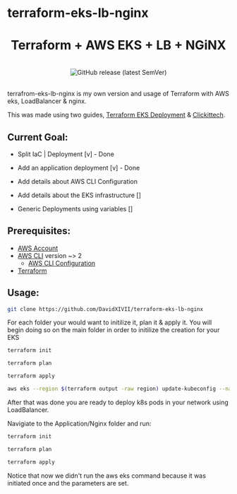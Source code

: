 # terraform-eks-lb-nginx
<h1 align="center">Terraform + AWS EKS + LB + NGiNX</h1>

<br />
<div align="center">
<img alt="GitHub release (latest SemVer)" src="https://img.shields.io/github/v/release/davidxivii/terraform-eks-lb-nginx">
</div>
<br />

terrafrom-eks-lb-nginx is my own version and usage of Terraform with AWS eks, LoadBalancer & nginx.

This was made using two guides, [Terraform EKS Deployment](https://learn.hashicorp.com/tutorials/terraform/eks?in=terraform/kubernetes) & [Clickittech](https://www.clickittech.com/devops/terraform-kubernetes-deployment/).


## Current Goal:
- Split IaC | Deployment [v] - Done
- Add an application deployment [v] - Done

- Add details about AWS CLI Configuration
- Add details about the EKS infrastructure []
- Generic Deployments using variables []

## Prerequisites:
- [AWS Account](https://aws.amazon.com)
- [AWS CLI](https://docs.aws.amazon.com/cli/latest/userguide/getting-started-install.html) version ~> 2
  - [AWS CLI Configuration](https://docs.aws.amazon.com/cli/latest/userguide/cli-configure-quickstart.html)
- [Terraform](https://hashicorp.com)


## Usage:

```sh
git clone https://github.com/DavidXIVII/terraform-eks-lb-nginx
```

For each folder your would want to initilize it, plan it & apply it.
You will begin doing so on the main folder in order to initilize the creation for your EKS

```sh
terraform init
```


```sh
terraform plan
```


```sh
terraform apply
```


```sh
aws eks --region $(terraform output -raw region) update-kubeconfig --name $(terraform output -raw cluster_name)
```

After that was done you are ready to deploy k8s pods in your network using LoadBalancer.

Navigiate to the Application/Nginx folder and run:

```sh
terraform init
```


```sh
terraform plan
```


```sh
terraform apply
```

Notice that now we didn't run the aws eks command because it was initiated once and the parameters are set.
